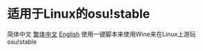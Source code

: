 # 适用于Linux的osu!stable
简体中文 [繁体中文](/Chinese_Traditional.md) [English](/English.md)
使用一键脚本来使用Wine来在Linux上游玩osu!stable
